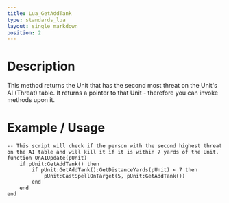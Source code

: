 ```yaml
---
title: Lua_GetAddTank
type: standards_lua
layout: single_markdown
position: 2
---
```


# Description

This method returns the Unit that has the second most threat on the Unit's AI (Threat) table. It returns a pointer to that Unit - therefore you can invoke methods upon it.

# Example / Usage

```
-- This script will check if the person with the second highest threat on the AI table and will kill it if it is within 7 yards of the Unit.
function OnAIUpdate(pUnit)
    if pUnit:GetAddTank() then
        if pUnit:GetAddTank():GetDistanceYards(pUnit) < 7 then
            pUnit:CastSpellOnTarget(5, pUnit:GetAddTank())
        end
    end
end
```
